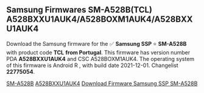 <h2>Samsung Firmwares SM-A528B(TCL) A528BXXU1AUK4/A528BOXM1AUK4/A528BXXU1AUK4</h2>
Download the Samsung firmware for the ✅ <strong>Samsung SSP </strong> ⭐ <strong>SM-A528B</strong> with product code <strong>TCL</strong> <strong> from Portugal</strong>. This firmware has version number PDA <strong>A528BXXU1AUK4</strong> and CSC A528BOXM1AUK4. The operating system of this firmware is Android R , with build date 2021-12-01. Changelist <strong>22775054</strong>.


[SM-A528B](https://samfirm.shop/samsung/model/SM-A528B)
[A528BXXU1AUK4](https://samfirm.shop/samsung/pda/A528BXXU1AUK4)
[Download Firmware Samsung SSP SM-A528B](https://samfirm.shop/samsung/firmware/479440)
